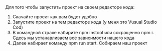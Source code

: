 Для того чтобы запустить проект на своем редакторе кода:
1) Скачайте проект как вам будет удобно 
2) Запустите проект на тем редакторе кода (у меня это Vusual Studio Cod)
3) В командной страке набирите npm instool или сокращенно npm i. Сдесь мы устанавливаем все зависимости нашего кода
4) Далее набирает команду npm run start. Собираем наш проект
